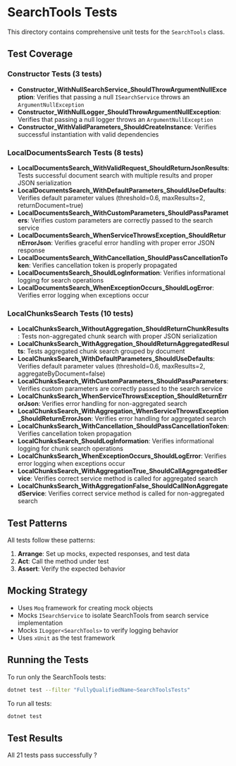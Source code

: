 # SearchTools Tests

This directory contains comprehensive unit tests for the `SearchTools` class.

## Test Coverage

### Constructor Tests (3 tests)
- **Constructor_WithNullSearchService_ShouldThrowArgumentNullException**: Verifies that passing a null `ISearchService` throws an `ArgumentNullException`
- **Constructor_WithNullLogger_ShouldThrowArgumentNullException**: Verifies that passing a null logger throws an `ArgumentNullException`
- **Constructor_WithValidParameters_ShouldCreateInstance**: Verifies successful instantiation with valid dependencies

### LocalDocumentsSearch Tests (8 tests)
- **LocalDocumentsSearch_WithValidRequest_ShouldReturnJsonResults**: Tests successful document search with multiple results and proper JSON serialization
- **LocalDocumentsSearch_WithDefaultParameters_ShouldUseDefaults**: Verifies default parameter values (threshold=0.6, maxResults=2, returnDocument=true)
- **LocalDocumentsSearch_WithCustomParameters_ShouldPassParameters**: Verifies custom parameters are correctly passed to the search service
- **LocalDocumentsSearch_WhenServiceThrowsException_ShouldReturnErrorJson**: Verifies graceful error handling with proper error JSON response
- **LocalDocumentsSearch_WithCancellation_ShouldPassCancellationToken**: Verifies cancellation token is properly propagated
- **LocalDocumentsSearch_ShouldLogInformation**: Verifies informational logging for search operations
- **LocalDocumentsSearch_WhenExceptionOccurs_ShouldLogError**: Verifies error logging when exceptions occur

### LocalChunksSearch Tests (10 tests)
- **LocalChunksSearch_WithoutAggregation_ShouldReturnChunkResults**: Tests non-aggregated chunk search with proper JSON serialization
- **LocalChunksSearch_WithAggregation_ShouldReturnAggregatedResults**: Tests aggregated chunk search grouped by document
- **LocalChunksSearch_WithDefaultParameters_ShouldUseDefaults**: Verifies default parameter values (threshold=0.6, maxResults=2, aggregateByDocument=false)
- **LocalChunksSearch_WithCustomParameters_ShouldPassParameters**: Verifies custom parameters are correctly passed to the search service
- **LocalChunksSearch_WhenServiceThrowsException_ShouldReturnErrorJson**: Verifies error handling for non-aggregated search
- **LocalChunksSearch_WithAggregation_WhenServiceThrowsException_ShouldReturnErrorJson**: Verifies error handling for aggregated search
- **LocalChunksSearch_WithCancellation_ShouldPassCancellationToken**: Verifies cancellation token propagation
- **LocalChunksSearch_ShouldLogInformation**: Verifies informational logging for chunk search operations
- **LocalChunksSearch_WhenExceptionOccurs_ShouldLogError**: Verifies error logging when exceptions occur
- **LocalChunksSearch_WithAggregationTrue_ShouldCallAggregatedService**: Verifies correct service method is called for aggregated search
- **LocalChunksSearch_WithAggregationFalse_ShouldCallNonAggregatedService**: Verifies correct service method is called for non-aggregated search

## Test Patterns

All tests follow these patterns:
1. **Arrange**: Set up mocks, expected responses, and test data
2. **Act**: Call the method under test
3. **Assert**: Verify the expected behavior

## Mocking Strategy

- Uses `Moq` framework for creating mock objects
- Mocks `ISearchService` to isolate SearchTools from search service implementation
- Mocks `ILogger<SearchTools>` to verify logging behavior
- Uses `xUnit` as the test framework

## Running the Tests

To run only the SearchTools tests:
```bash
dotnet test --filter "FullyQualifiedName~SearchToolsTests"
```

To run all tests:
```bash
dotnet test
```

## Test Results

All 21 tests pass successfully ?
